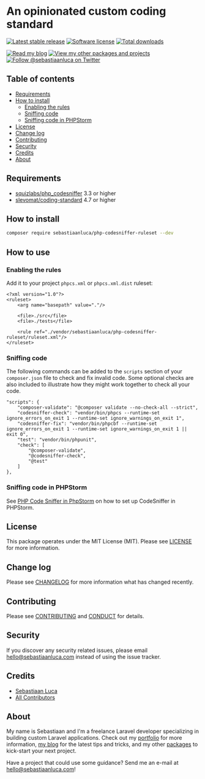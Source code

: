 # An opinionated custom coding standard

[![Latest stable release][version-badge]][link-packagist]
[![Software license][license-badge]](LICENSE.md)
[![Total downloads][downloads-badge]][link-packagist]

[![Read my blog][blog-link-badge]][link-blog]
[![View my other packages and projects][packages-link-badge]][link-packages]
[![Follow @sebastiaanluca on Twitter][twitter-profile-badge]][link-twitter]

## Table of contents

- [Requirements](#requirements)
- [How to install](#how-to-install)
    - [Enabling the rules](#enabling-the-rules)
    - [Sniffing code](#sniffing-code)
    - [Sniffing code in PHPStorm](#sniffing-code-in-phpstorm)
- [License](#license)
- [Change log](#change-log)
- [Contributing](#contributing)
- [Security](#security)
- [Credits](#credits)
- [About](#about)

## Requirements

- [squizlabs/php_codesniffer](https://github.com/squizlabs/PHP_CodeSniffer) 3.3 or higher
- [slevomat/coding-standard](https://github.com/slevomat/coding-standard) 4.7 or higher

## How to install

```bash
composer require sebastiaanluca/php-codesniffer-ruleset --dev
```

## How to use

### Enabling the rules

Add it to your project `phpcs.xml` or `phpcs.xml.dist` ruleset:

```
<?xml version="1.0"?>
<ruleset>
    <arg name="basepath" value="."/>

    <file>./src</file>
    <file>./tests</file>

    <rule ref="./vendor/sebastiaanluca/php-codesniffer-ruleset/ruleset.xml"/>
</ruleset>
```

### Sniffing code

The following commands can be added to the `scripts` section of your `composer.json` file to check and fix invalid code. Some optional checks are also included to illustrate how they might work together to check all your code.

```
"scripts": {
    "composer-validate": "@composer validate --no-check-all --strict",
    "codesniffer-check": "vendor/bin/phpcs --runtime-set ignore_errors_on_exit 1 --runtime-set ignore_warnings_on_exit 1",
    "codesniffer-fix": "vendor/bin/phpcbf --runtime-set ignore_errors_on_exit 1 --runtime-set ignore_warnings_on_exit 1 || exit 0",
    "test": "vendor/bin/phpunit",
    "check": [
        "@composer-validate",
        "@codesniffer-check",
        "@test"
    ]
},
```

### Sniffing code in PHPStorm

See [PHP Code Sniffer in PhpStorm](https://confluence.jetbrains.com/display/PhpStorm/PHP+Code+Sniffer+in+PhpStorm) on how to set up CodeSniffer in PHPStorm.

## License

This package operates under the MIT License (MIT). Please see [LICENSE](LICENSE.md) for more information.

## Change log

Please see [CHANGELOG](CHANGELOG.md) for more information what has changed recently.

## Contributing

Please see [CONTRIBUTING](CONTRIBUTING.md) and [CONDUCT](CONDUCT.md) for details.

## Security

If you discover any security related issues, please email [hello@sebastiaanluca.com][link-author-email] instead of using the issue tracker.

## Credits

- [Sebastiaan Luca][link-github-profile]
- [All Contributors][link-contributors]

## About

My name is Sebastiaan and I'm a freelance Laravel developer specializing in building custom Laravel applications. Check out my [portfolio][link-portfolio] for more information, [my blog][link-blog] for the latest tips and tricks, and my other [packages][link-packages] to kick-start your next project.

Have a project that could use some guidance? Send me an e-mail at [hello@sebastiaanluca.com][link-author-email]!

[version-badge]: https://poser.pugx.org/sebastiaanluca/php-codesniffer-ruleset/version
[license-badge]: https://img.shields.io/badge/license-MIT-brightgreen.svg
[downloads-badge]: https://img.shields.io/packagist/dt/sebastiaanluca/php-codesniffer-ruleset.svg

[blog-link-badge]: https://img.shields.io/badge/link-blog-lightgrey.svg
[packages-link-badge]: https://img.shields.io/badge/link-other_packages-lightgrey.svg
[twitter-profile-badge]: https://img.shields.io/twitter/follow/sebastiaanluca.svg?style=social
[twitter-share-badge]: https://img.shields.io/twitter/url/http/shields.io.svg?style=social

[link-packagist]: https://packagist.org/packages/sebastiaanluca/php-codesniffer-ruleset
[link-contributors]: ../../contributors

[link-portfolio]: https://www.sebastiaanluca.com
[link-blog]: https://blog.sebastiaanluca.com
[link-packages]: https://packagist.org/packages/sebastiaanluca
[link-twitter]: https://twitter.com/sebastiaanluca
[link-github-profile]: https://github.com/sebastiaanluca
[link-author-email]: mailto:hello@sebastiaanluca.com
